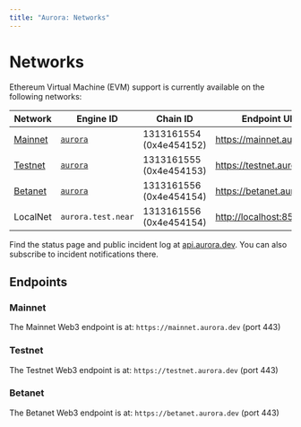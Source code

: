 ```yaml
---
title: "Aurora: Networks"
---
```


# Networks

Ethereum Virtual Machine (EVM) support is currently available on the
following networks:

<div id="networks-table"></div>

Network  | Engine ID                  | Chain ID                | Endpoint URL
-------- | -------------------------- | ----------------------- | ------------
[Mainnet](#mainnet) | [`aurora`][aurora@Mainnet] | 1313161554 (0x4e454152) | <https://mainnet.aurora.dev>
[Testnet](#testnet) | [`aurora`][aurora@Testnet] | 1313161555 (0x4e454153) | <https://testnet.aurora.dev>
[Betanet](#betanet) | [`aurora`][aurora@Betanet] | 1313161556 (0x4e454154) | <https://betanet.aurora.dev>
LocalNet | `aurora.test.near`         | 1313161556 (0x4e454154) | <http://localhost:8545>

Find the status page and public incident log at
[api.aurora.dev](https://api.aurora.dev).
You can also subscribe to incident notifications there.

## Endpoints

### Mainnet

The Mainnet Web3 endpoint is at: `https://mainnet.aurora.dev` (port 443)

### Testnet

The Testnet Web3 endpoint is at: `https://testnet.aurora.dev` (port 443)

### Betanet

The Betanet Web3 endpoint is at: `https://betanet.aurora.dev` (port 443)

[aurora@Mainnet]: https://explorer.near.org/accounts/aurora
[aurora@Testnet]: https://explorer.testnet.near.org/accounts/aurora
[aurora@Betanet]: https://explorer.betanet.near.org/accounts/aurora

[mainnet.aurora.dev]: https://mainnet.aurora.dev
[testnet.aurora.dev]: https://testnet.aurora.dev
[betanet.aurora.dev]: https://betanet.aurora.dev
